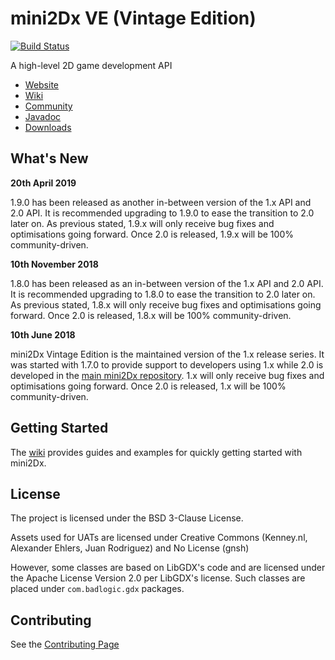 mini2Dx VE (Vintage Edition)
=======

[![Build Status](https://travis-ci.org/mini2Dx/mini2Dx-ve.svg?branch=master)](https://travis-ci.org/mini2Dx/mini2Dx-ve)

A high-level 2D game development API

*   [Website](https://mini2Dx.org/)
*   [Wiki](https://github.com/mini2Dx/mini2Dx-ve/wiki)
*   [Community](https://mini2dx.org/community.html)
*   [Javadoc](https://mini2dx.org/documentation.html)
*   [Downloads](https://mini2dx.org/downloads.html)

What's New
---------------------

__20th April 2019__

1.9.0 has been released as another in-between version of the 1.x API and 2.0 API. It is recommended upgrading to 1.9.0 to ease the transition to 2.0 later on. As previous stated, 1.9.x will only receive bug fixes and optimisations going forward. Once 2.0 is released, 1.9.x will be 100% community-driven.

__10th November 2018__

1.8.0 has been released as an in-between version of the 1.x API and 2.0 API. It is recommended upgrading to 1.8.0 to ease the transition to 2.0 later on. As previous stated, 1.8.x will only receive bug fixes and optimisations going forward. Once 2.0 is released, 1.8.x will be 100% community-driven.

__10th June 2018__

mini2Dx Vintage Edition is the maintained version of the 1.x release series. It was started with 1.7.0 to provide support to developers using 1.x while 2.0 is developed in the [main mini2Dx repository](https://github.com/mini2Dx/mini2Dx). 1.x will only receive bug fixes and optimisations going forward. Once 2.0 is released, 1.x will be 100% community-driven.

Getting Started
---------------------

The [wiki](https://github.com/mini2Dx/mini2Dx-ve/wiki) provides guides and examples for quickly getting started with mini2Dx.

License
---------------------

The project is licensed under the BSD 3-Clause License.

Assets used for UATs are licensed under Creative Commons (Kenney.nl, Alexander Ehlers, Juan Rodriguez) and No License (gnsh)

However, some classes are based on LibGDX's code and are licensed under the Apache License Version 2.0 per LibGDX's license. Such classes are placed under ```com.badlogic.gdx``` packages.

Contributing
---------------------

See the [Contributing Page](https://github.com/mini2Dx/mini2Dx/blob/master/CONTRIBUTING.md)
